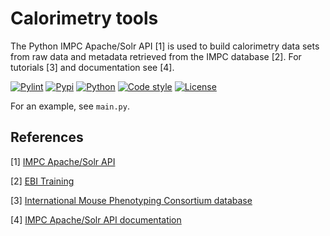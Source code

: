 # Calorimetry tools

The Python IMPC Apache/Solr API [1] is used to build calorimetry data sets from raw data and metadata retrieved from the IMPC database [2]. For tutorials [3] and documentation see [4].

[![Pylint](https://github.com/stephanmg/calorimetry-tools/actions/workflows/pylint.yml/badge.svg)](https://github.com/stephanmg/calorimetry-tools/actions/workflows/pylint.yml)
[![Pypi](https://github.com/stephanmg/calorimetry-tools/actions/workflows/pypi.yaml/badge.svg)](https://github.com/stephanmg/calorimetry-tools/actions/workflows/pypi.yaml)
[![Python](https://img.shields.io/badge/Python%3E%3D-3.10.0-6666ff.svg)](https://python.org)
[![Code style](https://img.shields.io/badge/code%20style-black-000000.svg)]()
[![License](https://img.shields.io/badge/license-MIT-blue)]()

For an example, see `main.py`.

## References
[1] [IMPC Apache/Solr API](https://pypi.org/project/impc-api/)

[2] [EBI Training](https://www.ebi.ac.uk/training/online/courses/international-mouse-phenotyping-consortium/what-is-the-impc/)

[3] [International Mouse Phenotyping Consortium database](https://www.mousephenotype.org/)

[4] [IMPC Apache/Solr API documentation](https://www.ebi.ac.uk/mi/impc/solrdoc/)
